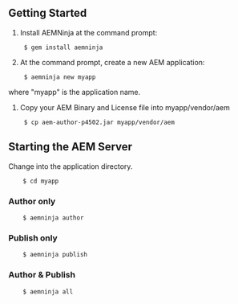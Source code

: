 ## Getting Started

1. Install AEMNinja at the command prompt:

        $ gem install aemninja

1. At the command prompt, create a new AEM application:

        $ aemninja new myapp
where "myapp" is the application name.
   
1. Copy your AEM Binary and License file into myapp/vendor/aem

        $ cp aem-author-p4502.jar myapp/vendor/aem


## Starting the AEM Server
Change into the application directory.

        $ cd myapp

### Author only

        $ aemninja author

### Publish only

        $ aemninja publish

### Author & Publish

        $ aemninja all
